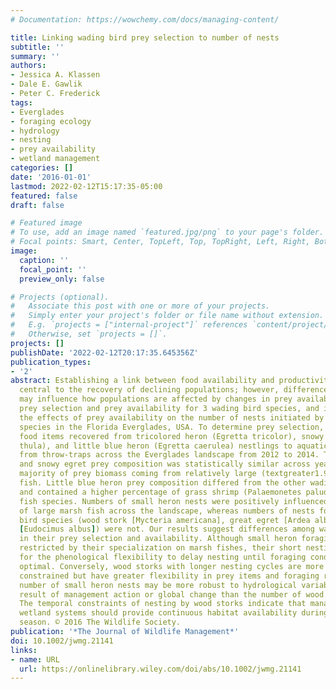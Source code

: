 ```yaml
---
# Documentation: https://wowchemy.com/docs/managing-content/

title: Linking wading bird prey selection to number of nests
subtitle: ''
summary: ''
authors:
- Jessica A. Klassen
- Dale E. Gawlik
- Peter C. Frederick
tags:
- Everglades
- foraging ecology
- hydrology
- nesting
- prey availability
- wetland management
categories: []
date: '2016-01-01'
lastmod: 2022-02-12T15:17:35-05:00
featured: false
draft: false

# Featured image
# To use, add an image named `featured.jpg/png` to your page's folder.
# Focal points: Smart, Center, TopLeft, Top, TopRight, Left, Right, BottomLeft, Bottom, BottomRight.
image:
  caption: ''
  focal_point: ''
  preview_only: false

# Projects (optional).
#   Associate this post with one or more of your projects.
#   Simply enter your project's folder or file name without extension.
#   E.g. `projects = ["internal-project"]` references `content/project/deep-learning/index.md`.
#   Otherwise, set `projects = []`.
projects: []
publishDate: '2022-02-12T20:17:35.645356Z'
publication_types:
- '2'
abstract: Establishing a link between food availability and productivity is often
  central to the recovery of declining populations; however, differences in prey selection
  may influence how populations are affected by changes in prey availability. We determined
  prey selection and prey availability for 3 wading bird species, and investigated
  the effects of prey availability on the number of nests initiated by 6 wading bird
  species in the Florida Everglades, USA. To determine prey selection, we compared
  food items recovered from tricolored heron (Egretta tricolor), snowy egret (Egretta
  thula), and little blue heron (Egretta caerulea) nestlings to aquatic prey availability
  from throw-traps across the Everglades landscape from 2012 to 2014. Tricolored heron
  and snowy egret prey composition was statistically similar across years, with the
  majority of prey biomass coming from relatively large (textgreater1.9 cm) marsh
  fish. Little blue heron prey composition differed from the other wading bird species,
  and contained a higher percentage of grass shrimp (Palaemonetes paludosus) and exotic
  fish species. Numbers of small heron nests were positively influenced by the availability
  of large marsh fish across the landscape, whereas numbers of nests for other wading
  bird species (wood stork [Mycteria americana], great egret [Ardea alba], white ibis
  [Eudocimus albus]) were not. Our results suggest differences among wading bird species
  in their prey selection and availability. Although small heron foraging may seem
  restricted by their specialization on marsh fishes, their short nesting cycles allow
  for the phenological flexibility to delay nesting until foraging conditions are
  optimal. Conversely, wood storks with longer nesting cycles are more temporally
  constrained but have greater flexibility in prey items and foraging range. The annual
  number of small heron nests may be more robust to hydrological variability as a
  result of management action or global change than the number of wood stork nests.
  The temporal constraints of nesting by wood storks indicate that management of supporting
  wetland systems should provide continuous habitat availability during the nesting
  season. © 2016 The Wildlife Society.
publication: '*The Journal of Wildlife Management*'
doi: 10.1002/jwmg.21141
links:
- name: URL
  url: https://onlinelibrary.wiley.com/doi/abs/10.1002/jwmg.21141
---
```

